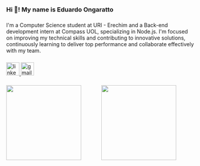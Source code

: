 <h3 align="left">Hi 👋! My name is Eduardo Ongaratto</h3>

###

<p align="left">I'm a Computer Science student at URI - Erechim and a Back-end development intern at Compass UOL, specializing in Node.js. I'm focused on improving my technical skills and contributing to innovative solutions, continuously learning to deliver top performance and collaborate effectively with my team.</p>

###

<div align="left">
  <a href="https://www.linkedin.com/in/eduardo-ongaratto/" target="_blank">
    <img src="https://img.shields.io/static/v1?message=LinkedIn&logo=linkedin&label=&color=0077B5&logoColor=white&labelColor=&style=for-the-badge" height="35" alt="linkedin logo"  />
  </a>
  <a href="mailto:eduardoongaratt@gmail.com" target="_blank">
    <img src="https://img.shields.io/static/v1?message=Gmail&logo=gmail&label=&color=D14836&logoColor=white&labelColor=&style=for-the-badge" height="35" alt="gmail logo"  />
  </a>
</div>

###

<img align="left" height="200" src="https://i.pinimg.com/originals/04/6c/a2/046ca28f051f69e370f7b327e41a882c.gif"  />

###

<div align="center">
  <img height="200" src="https://64.media.tumblr.com/a35bfe3ad31e23991ddf9a076dc6b7ae/tumblr_n5orqrpMmu1t3zq0no1_400.gif"  />
</div>

###
